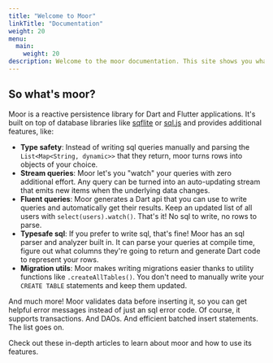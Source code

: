 ```yaml
---
title: "Welcome to Moor"
linkTitle: "Documentation"
weight: 20
menu:
  main:
    weight: 20
description: Welcome to the moor documentation. This site shows you what moor can do and how to use it.
---
```


## So what's moor?
Moor is a reactive persistence library for Dart and Flutter applications. It's built on top
of database libraries like [sqflite](https://pub.dev/packages/sqflite) or [sql.js](https://github.com/kripken/sql.js/)
and provides additional features, like:

- __Type safety__: Instead of writing sql queries manually and parsing the `List<Map<String, dynamic>>` that they 
return, moor turns rows into objects of your choice.
- __Stream queries__: Moor let's you "watch" your queries with zero additional effort. Any query can be turned into
 an auto-updating stream that emits new items when the underlying data changes.
- __Fluent queries__: Moor generates a Dart api that you can use to write queries and automatically get their results.
 Keep an updated list of all users with `select(users).watch()`. That's it! No sql to write, no rows to parse.
- __Typesafe sql__: If you prefer to write sql, that's fine! Moor has an sql parser and analyzer built in. It can parse
  your queries at compile time, figure out what columns they're going to return and generate Dart code to represent your
  rows.
- __Migration utils__: Moor makes writing migrations easier thanks to utility functions like `.createAllTables()`.
 You don't need to manually write your `CREATE TABLE` statements and keep them updated.

And much more! Moor validates data before inserting it, so you can get helpful error messages instead of just an
sql error code. Of course, it supports transactions. And DAOs. And efficient batched insert statements. The list goes on.

Check out these in-depth articles to learn about moor and how to use its features.
